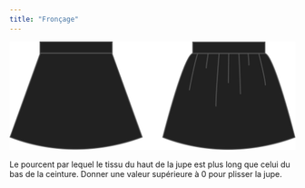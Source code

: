 ```yaml
---
title: "Fronçage"
---
```


![Fronçage](gathering.svg)

Le pourcent par lequel le tissu du haut de la jupe est plus long que celui du bas de la ceinture. Donner une valeur supérieure à 0 pour plisser la jupe.




